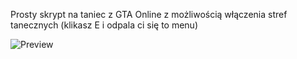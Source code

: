 Prosty skrypt na taniec z GTA Online z możliwością włączenia stref tanecznych (klikasz E i odpala ci się to menu)


![Preview](https://media.discordapp.net/attachments/1292179907299774474/1303022044211839068/gO0m8xI.png?ex=672a3d58&is=6728ebd8&hm=416779cd56d71f7a195e30740bcfb891677515026e728ce8ee2c8ae35b5cd7c5&=)